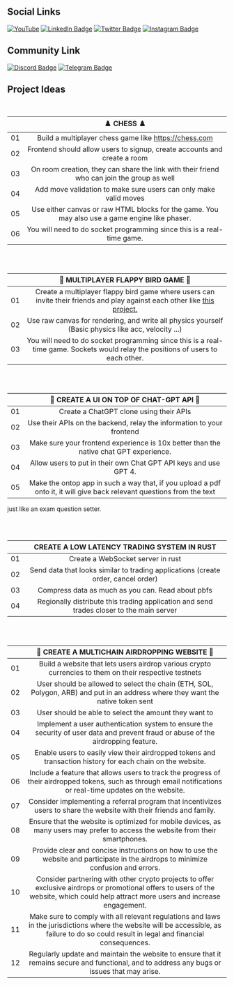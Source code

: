 <br>

## Social Links

[![YouTube](https://img.shields.io/badge/YouTube-%23FF0000.svg?style=for-the-badge&logo=YouTube&logoColor=white)](https://www.youtube.com/channel/UCWX0cUR2rZcqKei1Vstww-A)
[![LinkedIn Badge](https://img.shields.io/badge/LinkedIn-0A66C2?logo=linkedin&logoColor=fff&style=for-the-badge)](https://www.linkedin.com/in/kirat-li/)
[![Twitter Badge](https://img.shields.io/badge/Twitter-1DA1F2?logo=twitter&logoColor=fff&style=for-the-badge)](https://twitter.com/kirat_tw)
[![Instagram Badge](https://img.shields.io/badge/Instagram-E4405F?logo=instagram&logoColor=fff&style=for-the-badge)](https://www.instagram.com/kirat_ins/)

## Community Link
[![Discord Badge](https://img.shields.io/badge/Discord-5865F2?logo=discord&logoColor=fff&style=for-the-badge)](https://discord.com/invite/WAaXacK9bh)
[![Telegram Badge](https://img.shields.io/badge/Telegram-26A5E4?logo=telegram&logoColor=fff&style=for-the-badge)](https://t.me/kirat_internal_group)

## Project Ideas
<br>

|  | ♟️ CHESS ♟️ |
| :----: | :---: |
| 01 | Build a multiplayer chess game like https://chess.com |
| 02 | Frontend should allow users to signup, create accounts and create a room |
| 03 | On room creation, they can share the link with their friend who can join the group as well
| 04 | Add move validation to make sure users can only make valid moves
| 05 | Use either canvas or raw HTML blocks for the game. You may also use a game engine like phaser. |
| 06 | You will need to do socket programming since this is a real-time game. |

<br>
<br> 

|  | 🐤 MULTIPLAYER FLAPPY BIRD GAME 🐤 |
| :----: | :---: |
| 01 | Create a multiplayer flappy bird game where users can invite their friends and play against each other like [this project.](https://github.com/ourcade/flappy-bird-hathora)|
| 02 | Use raw canvas for rendering, and write all physics yourself (Basic physics like acc, velocity ...) |
| 03 | You will need to do socket programming since this is a real-time game. Sockets would relay the positions of users to each other. |

<br>
<br>

|  | 🤖 CREATE A UI ON TOP OF CHAT-GPT API 🤖 |
| :----: | :---: |
| 01 | Create a ChatGPT clone using their APIs |
| 02 | Use their APIs on the backend, relay the information to your frontend |
| 03 | Make sure your frontend experience is 10x better than the native chat GPT experience. |
| 04 | Allow users to put in their own Chat GPT API keys and use GPT 4. |
| 05 | Make the ontop app in such a way that, if you upload a pdf onto it, it will give back relevant questions from the text
just like an exam question setter.

<br><br>

|  | CREATE A LOW LATENCY TRADING SYSTEM IN RUST |
| :----: | :---: |
| 01 | Create a WebSocket server in rust |
| 02 | Send data that looks similar to trading applications (create order, cancel order) |
| 03 | Compress data as much as you can. Read about pbfs |
| 04 | Regionally distribute this trading application and send trades closer to the main server |

<br><br>

|  | 🔗 CREATE A MULTICHAIN AIRDROPPING WEBSITE 🔗 |
 :----: | :---: |
| 01 | Build a website that lets users airdrop various crypto currencies to them on their respective testnets |
| 02 | User should be allowed to select the chain (ETH, SOL, Polygon, ARB) and put in an address where they want the native token sent |
| 03 | User should be able to select the amount they want to  |
| 04 |	Implement a user authentication system to ensure the security of user data and prevent fraud or abuse of the airdropping feature.
| 05 |	Enable users to easily view their airdropped tokens and transaction history for each chain on the website.
| 06 |	Include a feature that allows users to track the progress of their airdropped tokens, such as through email notifications or real-time updates on the website.
| 07 |	Consider implementing a referral program that incentivizes users to share the website with their friends and family.
| 08 |	Ensure that the website is optimized for mobile devices, as many users may prefer to access the website from their smartphones.
| 09 |	Provide clear and concise instructions on how to use the website and participate in the airdrops to minimize confusion and errors.
| 10 |	Consider partnering with other crypto projects to offer exclusive airdrops or promotional offers to users of the website, which could help attract more users and increase engagement.
| 11 |	Make sure to comply with all relevant regulations and laws in the jurisdictions where the website will be accessible, as failure to do so could result in legal and financial consequences.
| 12 |	Regularly update and maintain the website to ensure that it remains secure and functional, and to address any bugs or issues that may arise.
